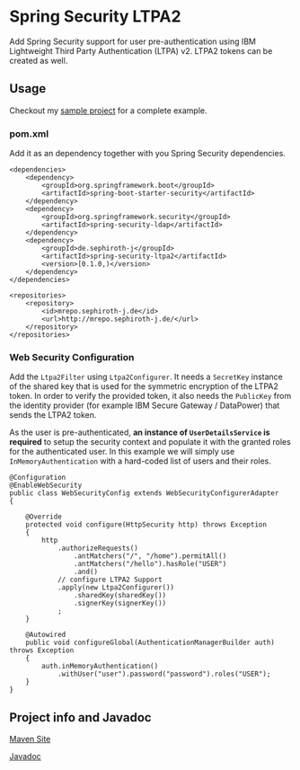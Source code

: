 # Spring Security LTPA2
Add Spring Security support for user pre-authentication using IBM Lightweight Third Party Authentication (LTPA) v2. LTPA2 tokens can be created as well.

## Usage
Checkout my [sample project](https://github.com/sephiroth-j/spring-security-ltpa2-sample) for a complete example.

### pom.xml
Add it as an dependency together with you Spring Security dependencies.

	<dependencies>
		<dependency>
			<groupId>org.springframework.boot</groupId>
			<artifactId>spring-boot-starter-security</artifactId>
		</dependency>
		<dependency>
			<groupId>org.springframework.security</groupId>
			<artifactId>spring-security-ldap</artifactId>
		</dependency>
		<dependency>
			<groupId>de.sephiroth-j</groupId>
			<artifactId>spring-security-ltpa2</artifactId>
			<version>[0.1.0,)</version>
		</dependency>
	</dependencies>

	<repositories>
		<repository>
			<id>mrepo.sephiroth-j.de</id>
			<url>http://mrepo.sephiroth-j.de/</url>
		</repository>
	</repositories>
	
### Web Security Configuration
Add the `Ltpa2Filter` using `Ltpa2Configurer`. It needs a `SecretKey` instance of the shared key that is used for the symmetric encryption of the LTPA2 token. In order to verify the provided token, it also needs the `PublicKey` from the identity provider (for example IBM Secure Gateway / DataPower) that sends the LTPA2 token.

As the user is pre-authenticated, **an instance of `UserDetailsService` is required** to setup the security context and populate it with the granted roles for the authenticated user. In this example we will simply use `InMemoryAuthentication` with a hard-coded list of users and their roles.

	@Configuration
	@EnableWebSecurity
	public class WebSecurityConfig extends WebSecurityConfigurerAdapter
	{

		@Override
		protected void configure(HttpSecurity http) throws Exception
		{
			http
				.authorizeRequests()
					.antMatchers("/", "/home").permitAll()
					.antMatchers("/hello").hasRole("USER")
					.and()
				// configure LTPA2 Support
				.apply(new Ltpa2Configurer())
					.sharedKey(sharedKey())
					.signerKey(signerKey())
				;
		}

		@Autowired
		public void configureGlobal(AuthenticationManagerBuilder auth) throws Exception
		{
			auth.inMemoryAuthentication()
				.withUser("user").password("password").roles("USER");
		}
	}
## Project info and Javadoc
[Maven Site](http://www.sephiroth-j.de/java/spring-security-ltpa2/)

[Javadoc](http://www.sephiroth-j.de/java/spring-security-ltpa2/apidocs/)
